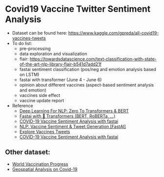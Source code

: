 # Covid19 Vaccine Twitter Sentiment Analysis
- Dataset can be found here: https://www.kaggle.com/gpreda/all-covid19-vaccines-tweets
- To do list:
  - pre-processing
  - data exploration and visualization
  - flair: https://towardsdatascience.com/text-classification-with-state-of-the-art-nlp-library-flair-b541d7add21f
  - fastai sentiment classification (pos/neg and emotion analysis based on LSTM)
  - fastai with transformer (June 4 - June 6)
  - opinion about different vaccines (aspect-based sentiment analysis and emotion)
  - vaccines side effect
  - vaccine update report
- Reference
  - [Deep Learning For NLP: Zero To Transformers & BERT](https://www.kaggle.com/tanulsingh077/deep-learning-for-nlp-zero-to-transformers-bert)
  - [Fastai with 🤗 Transformers (BERT, RoBERTa, ...)](https://www.kaggle.com/maroberti/fastai-with-transformers-bert-roberta)   
  - [COVID-19 Vaccine Sentiment Analysis with fastai](https://www.kaggle.com/twhelan/covid-19-vaccine-sentiment-analysis-with-fastai)
  - [NLP: Vaccine Sentiment & Tweet Generation [FastAI]](https://www.kaggle.com/joshuaswords/nlp-vaccine-sentiment-tweet-generation-fastai)
  - [Explore Vaccines Tweets](https://www.kaggle.com/gpreda/explore-vaccines-tweets)
  - [COVID-19 Vaccine Sentiment Analysis with fastai](https://www.kaggle.com/twhelan/covid-19-vaccine-sentiment-analysis-with-fastai)

## Other dataset:
- [World Vaccination Progress](https://www.kaggle.com/gpreda/covid-world-vaccination-progress)
- [Geospatial Analysis on Covid-19](https://www.kaggle.com/eswarchandt/geospatial-analysis-on-covid-19-day-to-day-track)
